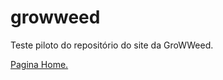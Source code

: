 # growweed
 Teste piloto do repositório do site da GroWWeed.

<a href="https://julufela.github.io\hmtl_css\growweed\home.html">
Pagina Home. </a>